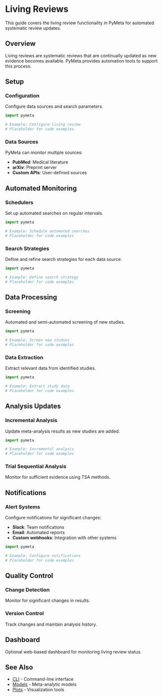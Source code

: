 # Living Reviews

This guide covers the living review functionality in PyMeta for automated systematic review updates.

## Overview

Living reviews are systematic reviews that are continually updated as new evidence becomes available. PyMeta provides automation tools to support this process.

## Setup

### Configuration

Configure data sources and search parameters.

```python
import pymeta

# Example: Configure living review
# Placeholder for code examples
```

### Data Sources

PyMeta can monitor multiple sources:

- **PubMed**: Medical literature
- **arXiv**: Preprint server
- **Custom APIs**: User-defined sources

## Automated Monitoring

### Schedulers

Set up automated searches on regular intervals.

```python
import pymeta

# Example: Schedule automated searches
# Placeholder for code examples
```

### Search Strategies

Define and refine search strategies for each data source.

```python
import pymeta

# Example: Define search strategy
# Placeholder for code examples
```

## Data Processing

### Screening

Automated and semi-automated screening of new studies.

```python
import pymeta

# Example: Screen new studies
# Placeholder for code examples
```

### Data Extraction

Extract relevant data from identified studies.

```python
import pymeta

# Example: Extract study data
# Placeholder for code examples
```

## Analysis Updates

### Incremental Analysis

Update meta-analysis results as new studies are added.

```python
import pymeta

# Example: Incremental analysis
# Placeholder for code examples
```

### Trial Sequential Analysis

Monitor for sufficient evidence using TSA methods.

## Notifications

### Alert Systems

Configure notifications for significant changes:

- **Slack**: Team notifications
- **Email**: Automated reports
- **Custom webhooks**: Integration with other systems

```python
import pymeta

# Example: Configure notifications
# Placeholder for code examples
```

## Quality Control

### Change Detection

Monitor for significant changes in results.

### Version Control

Track changes and maintain analysis history.

## Dashboard

Optional web-based dashboard for monitoring living review status.

## See Also

- [CLI](cli.md) - Command-line interface
- [Models](models.md) - Meta-analytic models
- [Plots](plots.md) - Visualization tools